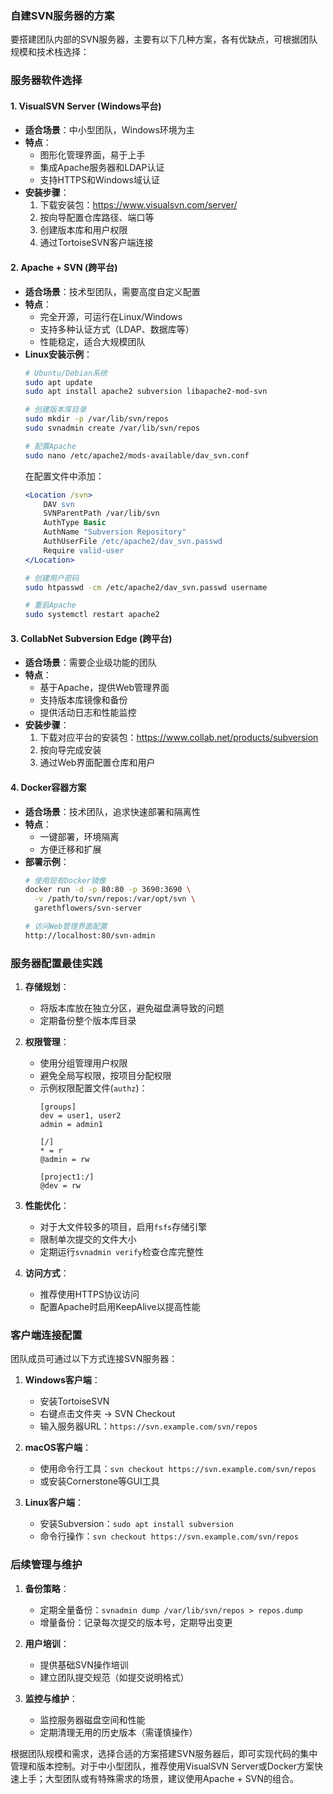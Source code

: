 ### 自建SVN服务器的方案

要搭建团队内部的SVN服务器，主要有以下几种方案，各有优缺点，可根据团队规模和技术栈选择：

### 服务器软件选择

#### 1. VisualSVN Server (Windows平台)
- **适合场景**：中小型团队，Windows环境为主
- **特点**：
  - 图形化管理界面，易于上手
  - 集成Apache服务器和LDAP认证
  - 支持HTTPS和Windows域认证
- **安装步骤**：
  1. 下载安装包：https://www.visualsvn.com/server/
  2. 按向导配置仓库路径、端口等
  3. 创建版本库和用户权限
  4. 通过TortoiseSVN客户端连接

#### 2. Apache + SVN (跨平台)
- **适合场景**：技术型团队，需要高度自定义配置
- **特点**：
  - 完全开源，可运行在Linux/Windows
  - 支持多种认证方式（LDAP、数据库等）
  - 性能稳定，适合大规模团队
- **Linux安装示例**：
  ```bash
  # Ubuntu/Debian系统
  sudo apt update
  sudo apt install apache2 subversion libapache2-mod-svn

  # 创建版本库目录
  sudo mkdir -p /var/lib/svn/repos
  sudo svnadmin create /var/lib/svn/repos

  # 配置Apache
  sudo nano /etc/apache2/mods-available/dav_svn.conf
  ```
  在配置文件中添加：
  ```apache
  <Location /svn>
      DAV svn
      SVNParentPath /var/lib/svn
      AuthType Basic
      AuthName "Subversion Repository"
      AuthUserFile /etc/apache2/dav_svn.passwd
      Require valid-user
  </Location>
  ```
  ```bash
  # 创建用户密码
  sudo htpasswd -cm /etc/apache2/dav_svn.passwd username

  # 重启Apache
  sudo systemctl restart apache2
  ```

#### 3. CollabNet Subversion Edge (跨平台)
- **适合场景**：需要企业级功能的团队
- **特点**：
  - 基于Apache，提供Web管理界面
  - 支持版本库镜像和备份
  - 提供活动日志和性能监控
- **安装步骤**：
  1. 下载对应平台的安装包：https://www.collab.net/products/subversion
  2. 按向导完成安装
  3. 通过Web界面配置仓库和用户

#### 4. Docker容器方案
- **适合场景**：技术团队，追求快速部署和隔离性
- **特点**：
  - 一键部署，环境隔离
  - 方便迁移和扩展
- **部署示例**：
  ```bash
  # 使用现有Docker镜像
  docker run -d -p 80:80 -p 3690:3690 \
    -v /path/to/svn/repos:/var/opt/svn \
    garethflowers/svn-server

  # 访问Web管理界面配置
  http://localhost:80/svn-admin
  ```

### 服务器配置最佳实践

1. **存储规划**：
   - 将版本库放在独立分区，避免磁盘满导致的问题
   - 定期备份整个版本库目录

2. **权限管理**：
   - 使用分组管理用户权限
   - 避免全局写权限，按项目分配权限
   - 示例权限配置文件(`authz`)：
     ```
     [groups]
     dev = user1, user2
     admin = admin1

     [/]
     * = r
     @admin = rw

     [project1:/]
     @dev = rw
     ```

3. **性能优化**：
   - 对于大文件较多的项目，启用`fsfs`存储引擎
   - 限制单次提交的文件大小
   - 定期运行`svnadmin verify`检查仓库完整性

4. **访问方式**：
   - 推荐使用HTTPS协议访问
   - 配置Apache时启用KeepAlive以提高性能

### 客户端连接配置

团队成员可通过以下方式连接SVN服务器：

1. **Windows客户端**：
   - 安装TortoiseSVN
   - 右键点击文件夹 → SVN Checkout
   - 输入服务器URL：`https://svn.example.com/svn/repos`

2. **macOS客户端**：
   - 使用命令行工具：`svn checkout https://svn.example.com/svn/repos`
   - 或安装Cornerstone等GUI工具

3. **Linux客户端**：
   - 安装Subversion：`sudo apt install subversion`
   - 命令行操作：`svn checkout https://svn.example.com/svn/repos`

### 后续管理与维护

1. **备份策略**：
   - 定期全量备份：`svnadmin dump /var/lib/svn/repos > repos.dump`
   - 增量备份：记录每次提交的版本号，定期导出变更

2. **用户培训**：
   - 提供基础SVN操作培训
   - 建立团队提交规范（如提交说明格式）

3. **监控与维护**：
   - 监控服务器磁盘空间和性能
   - 定期清理无用的历史版本（需谨慎操作）

根据团队规模和需求，选择合适的方案搭建SVN服务器后，即可实现代码的集中管理和版本控制。对于中小型团队，推荐使用VisualSVN Server或Docker方案快速上手；大型团队或有特殊需求的场景，建议使用Apache + SVN的组合。